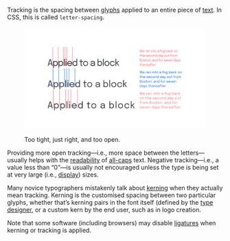 
Tracking is the spacing between [glyphs](/glossary/glyph) applied to an entire piece of [text](/glossary/text_copy). In CSS, this is called `letter-spacing`.

<figure>

![Three examples, with both large and small type, showing tracking that is too tight, just right, and too open. The large type has blocks of color between each letter of the first word to emphasize the spacing differences.](images/thumbnail.svg)
<figcaption>Too tight, just right, and too open.</figcaption>

</figure>

Providing more open tracking—i.e., more space between the letters—usually helps with the [readability](/glossary/legibility_readability) of [all-caps](/glossary/all_caps) text. Negative tracking—i.e., a value less than “0”—is usually not encouraged unless the type is being set at very large (i.e., [display](/glossary/display)) sizes.

Many novice typographers mistakenly talk about [kerning](/glossary/kerning_kerning_pairs) when they actually mean tracking. Kerning is the customised spacing between two particular glyphs, whether that’s kerning pairs in the font itself (defined by the [type designer](/glossary/type_designer), or a custom kern by the end user, such as in logo creation.

Note that some software (including browsers) may disable [ligatures](/glossary/ligature) when kerning or tracking is applied.
